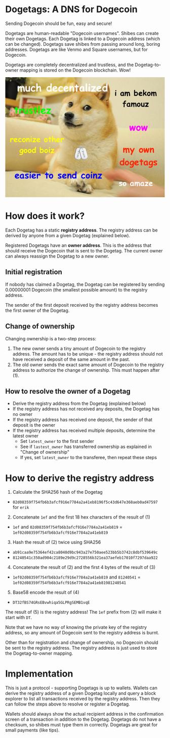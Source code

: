# Dogetags: A DNS for Dogecoin

Sending Dogecoin should be fun, easy and secure!

Dogetags are human-readable "Dogecoin usernames". Shibes can create their own Dogetags. Each Dogetag is linked to a Dogecoin address (which can be changed). Dogetags save shibes from passing around long, boring addresses. Dogetags are like Venmo and Square usernames, but for Dogecoin.

Dogetags are completely decentralized and trustless, and the Dogetag-to-owner mapping is stored on the Dogecoin blockchain. Wow!

![](MEME.png)

# How does it work?

Each Dogetag has a static **registry address**. The registry address can be derived by anyone from a given Dogetag (explained below).

Registered Dogetags have an **owner address**. This is the address that should receive the Dogecoin that is sent to the Dogetag. The current owner can always reassign the Dogetag to a new owner.

## Initial registration

If nobody has claimed a Dogetag, the Dogetag can be registered by sending 0.00000001 Dogecoin (the smallest possible amount) to the registry address.

The sender of the first deposit received by the registry address becomes the first owner of the Dogetag.

## Change of ownership

Changing ownership is a two-step process:

1) The new owner sends a tiny amount of Dogecoin to the registry address. The amount has to be unique - the registry address should not have received a deposit of the same amount in the past.
2) The old owner sends the exact same amount of Dogecoin to the registry address to authorize the change of ownership. This must happen after (1).

## How to resolve the owner of a Dogetag

- Derive the registry address from the Dogetag (explained below)
- If the registry address has not received any deposits, the Dogetag has no owner
- If the registry address has received one deposit, the sender of that deposit is the owner
- If the registry address has received multiple deposits, determine the latest owner
  - Set `latest_owner` to the first sender
  - See if `lastest_owner` has transferred ownership as explained in "Change of ownership"
  - If yes, set `latest_owner` to the transferee, then repeat these steps

# How to derive the registry address

1. Calculate the SHA256 hash of the Dogetag
  - `02d08359f754fb6b3afcf916e7784a2a41eb8196f5c43d647e368aeb0ad47597` for `erik`
2. Concatenate `1ef` and the first 18 hex characters of the result of (1)
  - `1ef` and `02d08359f754fb6b3afcf916e7784a2a41eb819` = `1ef02d08359f754fb6b3afcf916e7784a2a41eb819`
3. Hash the result of (2) twice using SHA256
  - `ab91caa9e75364ef42ca8040d9bc943a27e750aee523bb5b3742c8dbf539649c`
  - `81240541c350ad904c2189e29d9c2728556b321ea37aefeb17010f7297daa922`
4. Concatenate the result of (2) and the first 4 bytes of the result of (3)
  - `1ef02d08359f754fb6b3afcf916e7784a2a41eb819` and `81240541` = `1ef02d08359f754fb6b3afcf916e7784a2a41eb81981240541`
5. Base58 encode the result of (4)
  - `DT32fBS74GRsEBvwhiqa5GLPRgSEMB1vqE`

The result of (5) is the registry address! The `1ef` prefix from (2) will make it start with `DT`.

Note that we have no way of knowing the private key of the registry address, so any amount of Dogecoin sent to the registry address is burnt.

Other than for registration and change of ownership, no Dogecoin should be sent to the registry address. The registry address is just used to store the Dogetag-to-owner mapping.

# Implementation

This is just a protocol - supporting Dogetags is up to wallets. Wallets can derive the registry address of a given Dogetag locally and query a block explorer to list all transactions received by the registry address. Then they can follow the steps above to resolve or register a Dogetag.

Wallets should always show the actual recipient address in the confirmation screen of a transaction in addition to the Dogetag. Dogetags do not have a checksum, so shibes must type them in correctly. Dogetags are great for small payments (like tips).
